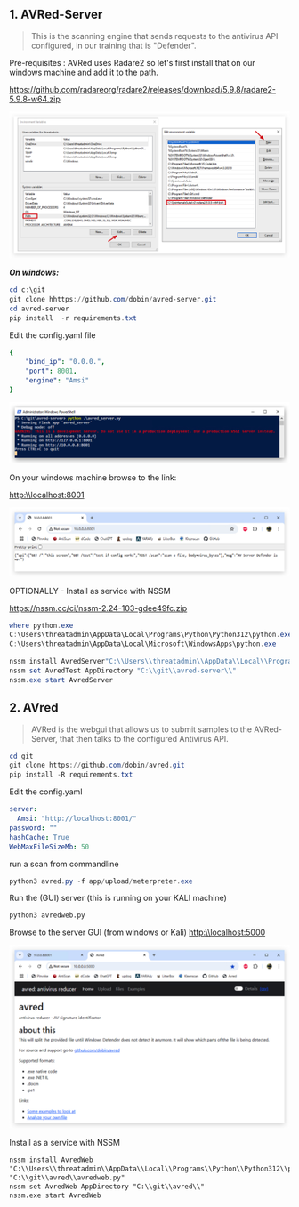 ## 1. AVRed-Server
> This is the scanning engine that sends requests to the antivirus API configured, in our training that is "Defender".

Pre-requisites : AVRed uses Radare2 so let's first install that on our windows machine and add it to the path.

<https://github.com/radareorg/radare2/releases/download/5.9.8/radare2-5.9.8-w64.zip>

![image](./images/radare2.jpg)

***On windows:***

```powershell
cd c:\git
git clone hhttps://github.com/dobin/avred-server.git
cd avred-server
pip install  -r requirements.txt
```

Edit the config.yaml file

```yaml
{
	"bind_ip": "0.0.0.",
	"port": 8001,
	"engine": "Amsi"
}
```

![image](./images/avred_server.jpg)

On your windows machine browse to the link:

<http:\\localhost:8001>

![image](./images/avred_server_chrome.jpg)


OPTIONALLY - Install as service with NSSM

<https://nssm.cc/ci/nssm-2.24-103-gdee49fc.zip>

```powershell
where python.exe
C:\Users\threatadmin\AppData\Local\Programs\Python\Python312\python.exe
C:\Users\threatadmin\AppData\Local\Microsoft\WindowsApps\python.exe
```

```powershell
nssm install AvredServer"C:\\Users\\threatadmin\\AppData\\Local\\Programs\\Python\\Python312\\python.exe" "C:\\git\\avred-server\\avred_server.py"
nssm set AvredTest AppDirectory "C:\\git\\avred-server\\"
nssm.exe start AvredServer
```
## 2. AVred

> AVRed is the webgui that allows us to submit samples to the AVRed-Server, that then talks to the configured Antivirus API.

```powershell
cd git
git clone https://github.com/dobin/avred.git
pip install -R requirements.txt
```

Edit the config.yaml

```yaml
server:
  Amsi: "http://localhost:8001/"
password: ""
hashCache: True
WebMaxFileSizeMb: 50
```

run a scan from commandline
```powershell
python3 avred.py -f app/upload/meterpreter.exe 
```



Run the (GUI) server (this is running on your KALI machine)
```bash
python3 avredweb.py
```

Browse to the server GUI (from windows or Kali)
<http:\\localhost:5000>

![image](./images/avred_web.jpg)

Install as a service with NSSM

```
nssm install AvredWeb "C:\\Users\\threatadmin\\AppData\\Local\\Programs\\Python\\Python312\\python.exe" "C:\\git\\avred\\avredweb.py"
nssm set AvredWeb AppDirectory "C:\\git\\avred\\"
nssm.exe start AvredWeb
```